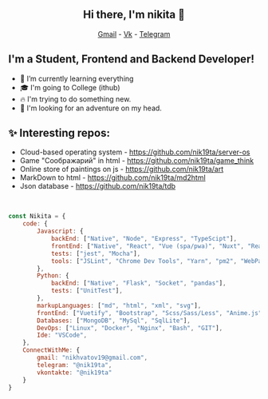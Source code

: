<h2 align="center">Hi there, I'm nikita 👋</h2>

<p align="center">
  <a href="mailto:nikhvatov19@gmail.com">Gmail</a> -
  <a href="https://vk.com/nik19ta">Vk</a> -
  <a href="https://t.me/nik19ta">Telegram</a> 
</p>

## I'm a Student, Frontend and Backend Developer!

- 🌱 I’m currently learning everything 
- 🎓 I'm going to College (ithub) 
- 🔥 I'm trying to do something new. 
- 🤯 I'm looking for an adventure on my head.


## ✨ Interesting repos:

- Cloud-based operating system - https://github.com/nik19ta/server-os
- Game "Соображарий" in html - https://github.com/nik19ta/game_think
- Online store of paintings on js - https://github.com/nik19ta/art
- MarkDown to html - https://github.com/nik19ta/md2html
- Json database - https://github.com/nik19ta/tdb

<br />

```js
const Nikita = {
    code: {
        Javascript: {
            backEnd: ["Native", "Node", "Express", "TypeScipt"],
            frontEnd: ["Native", "React", "Vue (spa/pwa)", "Nuxt", "React Native"],
            tests: ["jest", "Mocha"],
            tools: ["JSLint", "Chrome Dev Tools", "Yarn", "pm2", "WebPack"]
        },
        Python: {
            backEnd: ["Native", "Flask", "Socket", "pandas"],
            tests: ["UnitTest"],
        },
        markupLanguages: ["md", "html", "xml", "svg"],
        frontEnd: ["Vuetify", "Bootstrap", "Scss/Sass/Less", "Anime.js", "Animate.css"],
        Databases: ["MongoDB", "MySql", "SqlLite"],
        DevOps: ["Linux", "Docker", "Nginx", "Bash", "GIT"],
        Ide: "VSCode",
    },
    ConnectWithMe: {
        gmail: "nikhvatov19@gmail.com",
        telegram: "@nik19ta",
        vkontakte: "@nik19ta"
    }
}
```
